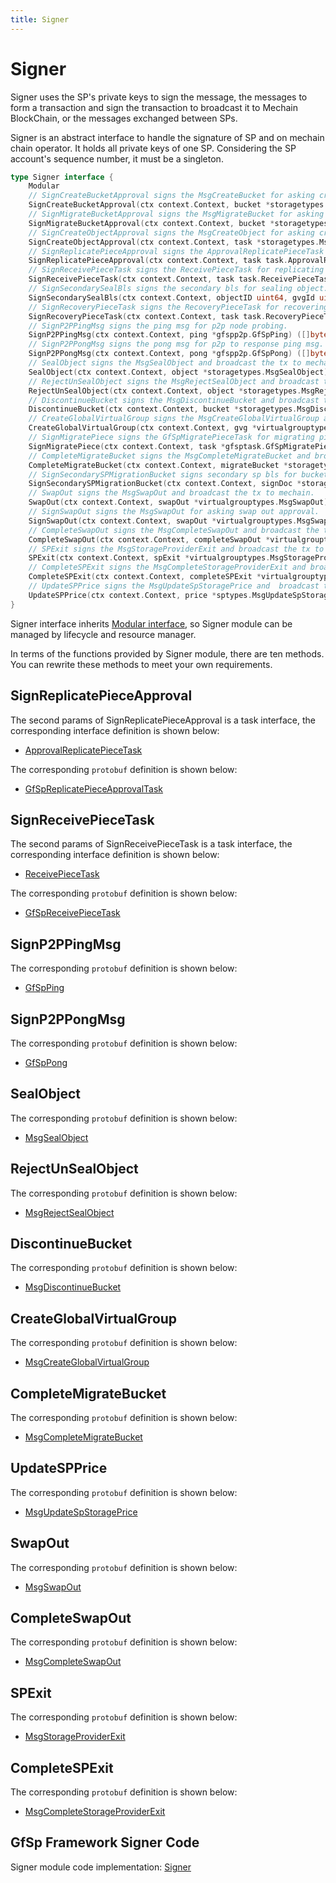 ```yaml
---
title: Signer
---
```


# Signer

Signer uses the SP's private keys to sign the message, the messages to form a transaction and sign the transaction to broadcast it to Mechain BlockChain, or the messages exchanged between SPs.

Signer is an abstract interface to handle the signature of SP and on mechain chain operator. It holds all private keys of one SP. Considering the SP account's sequence number, it must be a singleton.

```go
type Signer interface {
    Modular
    // SignCreateBucketApproval signs the MsgCreateBucket for asking create bucket approval.
    SignCreateBucketApproval(ctx context.Context, bucket *storagetypes.MsgCreateBucket) ([]byte, error)
    // SignMigrateBucketApproval signs the MsgMigrateBucket for asking migrate bucket approval
    SignMigrateBucketApproval(ctx context.Context, bucket *storagetypes.MsgMigrateBucket) ([]byte, error)
    // SignCreateObjectApproval signs the MsgCreateObject for asking create object approval.
    SignCreateObjectApproval(ctx context.Context, task *storagetypes.MsgCreateObject) ([]byte, error)
    // SignReplicatePieceApproval signs the ApprovalReplicatePieceTask for asking replicate pieces to secondary SPs.
    SignReplicatePieceApproval(ctx context.Context, task task.ApprovalReplicatePieceTask) ([]byte, error)
    // SignReceivePieceTask signs the ReceivePieceTask for replicating pieces data between SPs.
    SignReceivePieceTask(ctx context.Context, task task.ReceivePieceTask) ([]byte, error)
    // SignSecondarySealBls signs the secondary bls for sealing object.
    SignSecondarySealBls(ctx context.Context, objectID uint64, gvgId uint32, hash [][]byte) ([]byte, error)
    // SignRecoveryPieceTask signs the RecoveryPieceTask for recovering piece data
    SignRecoveryPieceTask(ctx context.Context, task task.RecoveryPieceTask) ([]byte, error)
    // SignP2PPingMsg signs the ping msg for p2p node probing.
    SignP2PPingMsg(ctx context.Context, ping *gfspp2p.GfSpPing) ([]byte, error)
    // SignP2PPongMsg signs the pong msg for p2p to response ping msg.
    SignP2PPongMsg(ctx context.Context, pong *gfspp2p.GfSpPong) ([]byte, error)
    // SealObject signs the MsgSealObject and broadcast the tx to mechain.
    SealObject(ctx context.Context, object *storagetypes.MsgSealObject) (string, error)
    // RejectUnSealObject signs the MsgRejectSealObject and broadcast the tx to mechain.
    RejectUnSealObject(ctx context.Context, object *storagetypes.MsgRejectSealObject) (string, error)
    // DiscontinueBucket signs the MsgDiscontinueBucket and broadcast the tx to mechain.
    DiscontinueBucket(ctx context.Context, bucket *storagetypes.MsgDiscontinueBucket) (string, error)
    // CreateGlobalVirtualGroup signs the MsgCreateGlobalVirtualGroup and broadcast the tx to mechain.
    CreateGlobalVirtualGroup(ctx context.Context, gvg *virtualgrouptypes.MsgCreateGlobalVirtualGroup) error
    // SignMigratePiece signs the GfSpMigratePieceTask for migrating piece
    SignMigratePiece(ctx context.Context, task *gfsptask.GfSpMigratePieceTask) ([]byte, error)
    // CompleteMigrateBucket signs the MsgCompleteMigrateBucket and broadcast the tx to mechain.
    CompleteMigrateBucket(ctx context.Context, migrateBucket *storagetypes.MsgCompleteMigrateBucket) (string, error)
    // SignSecondarySPMigrationBucket signs secondary sp bls for bucket migration
    SignSecondarySPMigrationBucket(ctx context.Context, signDoc *storagetypes.SecondarySpMigrationBucketSignDoc) ([]byte, error)
    // SwapOut signs the MsgSwapOut and broadcast the tx to mechain.
    SwapOut(ctx context.Context, swapOut *virtualgrouptypes.MsgSwapOut) (string, error)
    // SignSwapOut signs the MsgSwapOut for asking swap out approval.
    SignSwapOut(ctx context.Context, swapOut *virtualgrouptypes.MsgSwapOut) ([]byte, error)
    // CompleteSwapOut signs the MsgCompleteSwapOut and broadcast the tx to mechain.
    CompleteSwapOut(ctx context.Context, completeSwapOut *virtualgrouptypes.MsgCompleteSwapOut) (string, error)
    // SPExit signs the MsgStorageProviderExit and broadcast the tx to mechain.
    SPExit(ctx context.Context, spExit *virtualgrouptypes.MsgStorageProviderExit) (string, error)
    // CompleteSPExit signs the MsgCompleteStorageProviderExit and broadcast the tx to mechain.
    CompleteSPExit(ctx context.Context, completeSPExit *virtualgrouptypes.MsgCompleteStorageProviderExit) (string, error)
    // UpdateSPPrice signs the MsgUpdateSpStoragePrice and  broadcast the tx to mechain.
    UpdateSPPrice(ctx context.Context, price *sptypes.MsgUpdateSpStoragePrice) (string, error)
}
```

Signer interface inherits [Modular interface](./common/lifecycle_modular.md#modular-interface), so Signer module can be managed by lifecycle and resource manager.

In terms of the functions provided by Signer module, there are ten methods. You can rewrite these methods to meet your own requirements.

## SignReplicatePieceApproval

The second params of SignReplicatePieceApproval is a task interface, the corresponding interface definition is shown below:

- [ApprovalReplicatePieceTask](./common/task.md#approvalreplicatepiecetask)

The corresponding `protobuf` definition is shown below:

- [GfSpReplicatePieceApprovalTask](./common/proto.md#gfspreplicatepieceapprovaltask-proto)

## SignReceivePieceTask

The second params of SignReceivePieceTask is a task interface, the corresponding interface definition is shown below:

- [ReceivePieceTask](./common/task.md#approvalreplicatepiecetask)

The corresponding `protobuf` definition is shown below:

- [GfSpReceivePieceTask](./common/proto.md#gfspreceivepiecetask-proto)

## SignP2PPingMsg

The corresponding `protobuf` definition is shown below:

- [GfSpPing](./common/proto.md#gfspping-proto)

## SignP2PPongMsg

The corresponding `protobuf` definition is shown below:

- [GfSpPong](./common/proto.md#gfsppong-proto)

## SealObject

The corresponding `protobuf` definition is shown below:

- [MsgSealObject](./common/proto.md#msgsealobject)

## RejectUnSealObject

The corresponding `protobuf` definition is shown below:

- [MsgRejectSealObject](./common/proto.md#msgrejectsealobject-proto)

## DiscontinueBucket

The corresponding `protobuf` definition is shown below:

- [MsgDiscontinueBucket](./common/proto.md#msgdiscontinuebucket)

## CreateGlobalVirtualGroup

The corresponding `protobuf` definition is shown below:

- [MsgCreateGlobalVirtualGroup](./common/proto.md#msgcreateglobalvirtualgroup)

## CompleteMigrateBucket

The corresponding `protobuf` definition is shown below:

- [MsgCompleteMigrateBucket](./common/proto.md#msgcompletemigratebucket)

## UpdateSPPrice

The corresponding `protobuf` definition is shown below:

- [MsgUpdateSpStoragePrice](./common/proto.md#msgupdatespstorageprice)

## SwapOut

The corresponding `protobuf` definition is shown below:

- [MsgSwapOut](./common/proto.md#msgswapout)

## CompleteSwapOut

The corresponding `protobuf` definition is shown below:

- [MsgCompleteSwapOut](./common/proto.md#msgcompleteswapout)

## SPExit

The corresponding `protobuf` definition is shown below:

- [MsgStorageProviderExit](./common/proto.md#msgstorageproviderexit)

## CompleteSPExit

The corresponding `protobuf` definition is shown below:

- [MsgCompleteStorageProviderExit](./common/proto.md#msgcompletestorageproviderexit)

## GfSp Framework Signer Code

Signer module code implementation: [Signer](https://github.com/zkMeLabs/mechain-storage-provider/tree/master/modular/signer)
